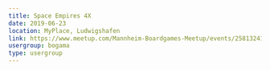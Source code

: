 ```yaml
---
title: Space Empires 4X
date: 2019-06-23
location: MyPlace, Ludwigshafen
link: https://www.meetup.com/Mannheim-Boardgames-Meetup/events/258132418/
usergroup: bogama
type: usergroup
---
```

